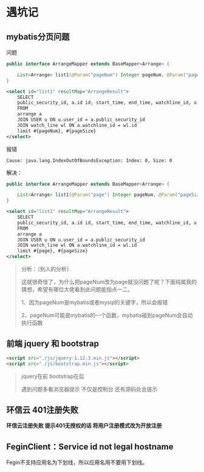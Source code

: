 # 遇坑记

## mybatis分页问题

问题

```java
public interface ArrangeMapper extends BaseMapper<Arrange> {

    List<Arrange> list1(@Param("pageNum") Integer pageNum, @Param("pageSize") Integer pageSize);
}
```

```xml
<select id="list1" resultMap="ArrangeResult">
    SELECT
    public_security_id, a.id id, start_time, end_time, watchline_id, u.username username, wl.line line
    FROM
    arrange a
    JOIN USER u ON u.user_id = a.public_security_id
    JOIN watch_line wl ON a.watchline_id = wl.id
    limit #{pageNum}, #{pageSize}
</select>
```

报错

```
Cause: java.lang.IndexOutOfBoundsException: Index: 0, Size: 0
```

解决：

```java
public interface ArrangeMapper extends BaseMapper<Arrange> {

    List<Arrange> list1(@Param("page") Integer pageNum, @Param("pageSize") Integer pageSize);
}
```

```xml
<select id="list1" resultMap="ArrangeResult">
    SELECT
    public_security_id, a.id id, start_time, end_time, watchline_id, u.username username, wl.line line
    FROM
    arrange a
    JOIN USER u ON u.user_id = a.public_security_id
    JOIN watch_line wl ON a.watchline_id = wl.id
    limit #{page}, #{pageSize}
</select>
```

> 分析：（别人的分析）
>
> 这就很奇怪了，为什么把pageNum改为page就没问题了呢？下面纯属我的猜想，希望有哪位大佬看到此问题能指点一二。
>
> 1、因为pageNum是mybatis或者mysql的关键字，所以会报错
>
> 2、pageNum可能是mybatis的一个函数，mybatis碰到pageNum会自动执行函数

## 前端 jquery 和 bootstrap

```html
<script src="./js/jquery-1.12.3.min.js"></script>
<script src="./js/bootstrap.min.js"></script>
```

> jquery在前 bootstrap在后
>
>  遇到问题多看浏览器提示 不仅是控制台 还有源码处会提示

## 环信云 401注册失败

**环信云注册失败 提示401无授权的话 将用户注册模式改为开放注册**



## FeginClient：Service id not legal hostname  

Fegin不支持应用名为下划线，所以应用名用不要用下划线。